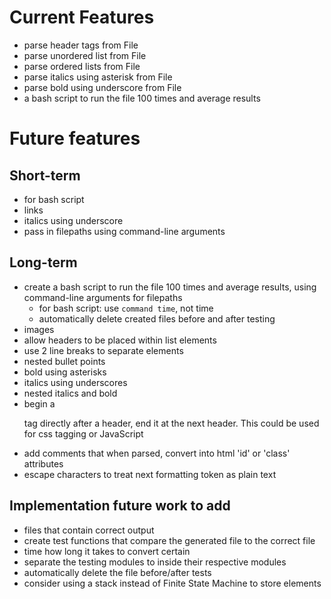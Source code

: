 # Current Features

- parse header tags from File
- parse unordered list from File
- parse ordered lists from File
- parse italics using asterisk from File
- parse bold using underscore from File
- a bash script to run the file 100 times and average results

# Future features

## Short-term

- for bash script
- links
- italics using underscore
- pass in filepaths using command-line arguments

## Long-term

- create a bash script to run the file 100 times and average results, using command-line arguments for filepaths
  - for bash script: use `command time`, not time
  - automatically delete created files before and after testing
- images
- allow headers to be placed within list elements
- use 2 line breaks to separate elements
- nested bullet points
- bold using asterisks
- italics using underscores
- nested italics and bold
- begin a <p> tag directly after a header, end it at the next header. This could be used for css tagging or JavaScript
- add comments that when parsed, convert into html 'id' or 'class' attributes
- escape characters to treat next formatting token as plain text

## Implementation future work to add

- files that contain correct output
- create test functions that compare the generated file to the correct file
- time how long it takes to convert certain
- separate the testing modules to inside their respective modules
- automatically delete the file before/after tests
- consider using a stack instead of Finite State Machine to store elements
